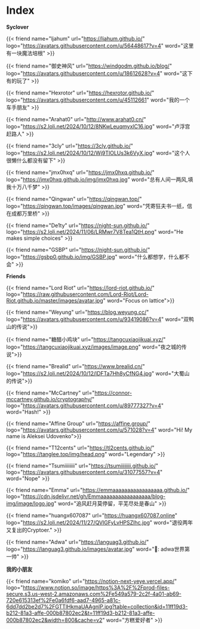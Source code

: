 # Index




**Syclover**

<div class="flink" id="article-container">
<div class="friend-list-div" >



{{< friend name="ljahum" url="https://ljahum.github.io/" logo="https://avatars.githubusercontent.com/u/56448617?v=4" word="这里有一块魔法培根" >}}

{{< friend name="御史神风" url="https://windgodm.github.io/blog/" logo="https://avatars.githubusercontent.com/u/18612628?v=4" word="这下有的玩了" >}}

{{< friend name="Hexrotor" url="https://hexrotor.github.io/" logo="https://avatars.githubusercontent.com/u/45112661" word="我的一个车手朋友" >}}

{{< friend name="Arahat0" url="http://www.arahat0.cn/" logo="https://s2.loli.net/2024/10/12/8NKwLeuqmyxlC16.jpg" word="卢浮宫赶路人" >}}

{{< friend name="3cly" url="https://3cly.github.io/" logo="https://s2.loli.net/2024/10/12/Wj9TIOLUs3k6VyX.jpg" word="这个人很懒什么都没有留下" >}}

{{< friend name="jmx0hxq" url="https://jmx0hxq.github.io/" logo="https://jmx0hxq.github.io/img/jmx0hxq.jpg" word="总有人间一两风,填我十万八千梦" >}}

{{< friend name="Qingwan" url="https://qingwan.top/" logo="https://qingwan.top/images/qingwan.jpg" word="凭寄狂夫书一纸，信在成都万里桥" >}}

{{< friend name="De1ty" url="https://night-sun.github.io/" logo="https://s2.loli.net/2024/11/06/LRMwr7V8Tea1QtH.png" word="He makes simple choices" >}}

{{< friend name="GSBP" url="https://night-sun.github.io/" logo="https://gsbp0.github.io/img/GSBP.jpg" word="什么都想学，什么都不会" >}}


</div>
</div>


**Friends**


<div class="flink" id="article-container">
<div class="friend-list-div" >

{{< friend name="Lord Riot" url="https://lord-riot.github.io/" logo="https://raw.githubusercontent.com/Lord-Riot/Lord-Riot.github.io/master/images/avatar.jpg" word="Focus on lattice">}}

{{< friend name="Weyung" url="https://blog.weyung.cc/" logo="https://avatars.githubusercontent.com/u/93419086?v=4" word="双鸭山的传说">}}


{{< friend name="糖醋小鸡块" url="https://tangcuxiaojikuai.xyz/" logo="https://tangcuxiaojikuai.xyz/images/image.png" word="夜之城的传说">}}

{{< friend name="Brealid" url="https://www.brealid.cn/" logo="https://s2.loli.net/2024/10/12/lDFTa7Hh8yCfNG4.jpg" word="大蜀山的传说">}}

{{< friend name="McCartney" url="https://connor-mccartney.github.io/cryptography/" logo="https://avatars.githubusercontent.com/u/89777327?v=4" word="Hash!" >}}

{{< friend name="Affine Group" url="https://affine.group/" logo="https://avatars.githubusercontent.com/u/571028?v=4" word="Hi! My name is Aleksei Udovenko">}}

{{< friend name="T12cents" url="https://tl2cents.github.io/" logo="https://tanglee.top/img/head.png" word="Legendary" >}}

{{< friend name="Tsumiiiiiiii" url="https://tsumiiiiiiii.github.io/" logo="https://avatars.githubusercontent.com/u/31077557?v=4" word="Nope" >}}

{{< friend name="Emma" url="https://emmaaaaaaaaaaaaaaaaa.github.io/" logo="https://cdn.jsdelivr.net/gh/Emmaaaaaaaaaaaaaaaaa/blog-img/image/logo.jpg" word="追风赶月莫停留，平芜尽处是春山" >}}

{{< friend name="huangx607087" url="https://huangx607087.online" logo="https://s2.loli.net/2024/11/27/QVIGFyLvHPSZlhc.jpg" word="退役两年又复出的Cryptoer." >}}

{{< friend name="Adwa" url="https://languag3.github.io/" logo="https://languag3.github.io/images/avatar.jpg" word="🦌: adwa世界第一帅" >}}

</div>
</div>


**我的小朋友**


<div class="flink" id="article-container">
<div class="friend-list-div" >



{{< friend name="komiko" url="https://notion-next-yeye.vercel.app/" logo="https://www.notion.so/image/https%3A%2F%2Fprod-files-secure.s3.us-west-2.amazonaws.com%2Fe549a579-2c2f-4a01-ab69-720e615313ef%2Fe0a6fdf6-aad7-4965-a81c-6dd7dd2be2d7%2FGTTlHkmaUAAgnlP.jpg?table=collection&id=11ff19d3-b212-81a3-affe-000b87802ec2&t=11ff19d3-b212-81a3-affe-000b87802ec2&width=800&cache=v2" word="方糕爱好者" >}}

</div>
</div>
